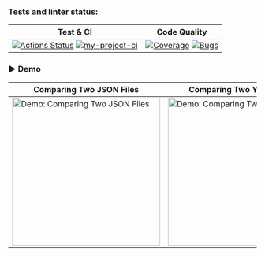 ### Tests and linter status:
| Test & CI | Code Quality |
|-----------|--------------|
| [![Actions Status](https://github.com/Freemason-EAG/frontend-project-46/actions/workflows/hexlet-check.yml/badge.svg)](https://github.com/Freemason-EAG/frontend-project-46/actions) [![my-project-ci](https://github.com/Freemason-EAG/frontend-project-46/actions/workflows/my-project-ci.yml/badge.svg)](https://github.com/Freemason-EAG/frontend-project-46/actions/workflows/my-project-ci.yml) |  [![Coverage](https://sonarcloud.io/api/project_badges/measure?project=Freemason-EAG_frontend-project-46&metric=coverage)](https://sonarcloud.io/summary/new_code?id=Freemason-EAG_frontend-project-46) [![Bugs](https://sonarcloud.io/api/project_badges/measure?project=Freemason-EAG_frontend-project-46&metric=bugs)](https://sonarcloud.io/summary/new_code?id=Freemason-EAG_frontend-project-46) |
 

### ▶️ Demo 

| Comparing Two JSON Files | Comparing Two YAML Files |
|-------------------------|-------------------------|
| <a href="https://asciinema.org/a/mGebINwCBop2DlN5F04NH0b5Q"><img src="https://asciinema.org/a/mGebINwCBop2DlN5F04NH0b5Q.png" height="300" alt="Demo: Comparing Two JSON Files"></a> | <a href="https://asciinema.org/a/cIB4kiMWPfTkV9EYP1xeKg4rJ"><img src="https://asciinema.org/a/cIB4kiMWPfTkV9EYP1xeKg4rJ.png" height="300" alt="Demo: Comparing Two YAML Files"></a> |

<!-- <div style="display: flex; gap: 10px;">
<div>
    <h4>Comparing Two JSON Files</h4>
    <a href="https://asciinema.org/a/mGebINwCBop2DlN5F04NH0b5Q">
      <img src="https://asciinema.org/a/mGebINwCBop2DlN5F04NH0b5Q.png" width="300" height="500" alt="JSON Demo">
    </a>
  </div>
  <div>
    <h4>Comparing Two YAML Files</h4>
    <a href="https://asciinema.org/a/cIB4kiMWPfTkV9EYP1xeKg4rJ">
      <img src="https://asciinema.org/a/cIB4kiMWPfTkV9EYP1xeKg4rJ.png" width="300" height="500" alt="YAML Demo">
    </a>
  </div>
</div> -->

<!-- #### Comparing Two JSON Files
<a href="https://asciinema.org/a/mGebINwCBop2DlN5F04NH0b5Q">
    <img src="https://asciinema.org/a/mGebINwCBop2DlN5F04NH0b5Q.png" width="300" alt="Demo: Comparing Two JSON Files">
</a>

#### Comparing Two YAML Files
<a href="https://asciinema.org/a/cIB4kiMWPfTkV9EYP1xeKg4rJ">
    <img src="https://asciinema.org/a/cIB4kiMWPfTkV9EYP1xeKg4rJ.png" width="300" alt="Demo: Comparing Two YAML Files">
</a> -->

<!-- #### Comparing Two JSON Files
[![asciinema demo](https://asciinema.org/a/mGebINwCBop2DlN5F04NH0b5Q.png)](https://asciinema.org/a/mGebINwCBop2DlN5F04NH0b5Q)

#### Comparing Two YAML Files
[![asciinema demo](https://asciinema.org/a/cIB4kiMWPfTkV9EYP1xeKg4rJ.png)](https://asciinema.org/a/cIB4kiMWPfTkV9EYP1xeKg4rJ) -->

